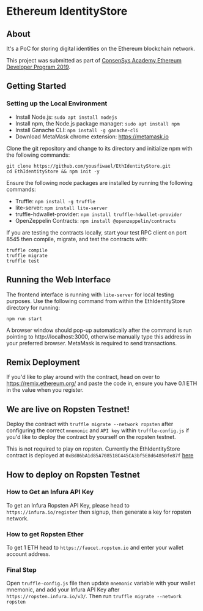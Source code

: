 # Ethereum IdentityStore

## About

It's a PoC for storing digital identities on the Ethereum blockchain network.

This project was submitted as part of [ConsenSys Academy Ethereum Developer Program 2019](https://courses.consensys.net/courses/blockchain-developer-bootcamp-registration-2020).

## Getting Started

### Setting up the Local Environment

- Install Node.js: `sudo apt install nodejs`
- Install npm, the Node.js package manager: `sudo apt install npm`
- Install Ganache CLI: `npm install -g ganache-cli`
- Download MetaMask chrome extension: https://metamask.io

Clone the git repository and change to its directory and initialize npm with the following commands:
```
git clone https://github.com/yousfiwael/EthIdentityStore.git
cd EthIdentityStore && npm init -y
```

Ensure the following node packages are installed by running the following commands:

- Truffle: `npm install -g truffle`
- lite-server: `npm install lite-server`
- truffle-hdwallet-provider: `npm install truffle-hdwallet-provider`
- OpenZeppelin Contracts: `npm install @openzeppelin/contracts`

If you are testing the contracts locally, start your test RPC client on port 8545 then compile, migrate, and test the contracts with:
```
truffle compile
truffle migrate
truffle test
```
## Running the Web Interface

The frontend interface is running with `lite-server` for local testing purposes. Use the following command from within the EthIdentityStore directory for running:

`npm run start`

A browser window should pop-up automatically after the command is run pointing to http://localhost:3000, otherwise manually type this address in your preferred browser. MetaMask is required to send transactions.

## Remix Deployment

If you'd like to play around with the contract, head on over to https://remix.ethereum.org/ and paste the code in, ensure you have 0.1 ETH in the value when you register.

## We are live on Ropsten Testnet!

Deploy the contract with `truffle migrate --network ropsten` after configuring the correct `mnemonic` and `API key` within `truffle-config.js`
if you'd like to deploy the contract by yourself on the ropsten testnet.

This is not required to play on ropsten. Currently the EthIdentityStore contract is deployed at `0xBd86bA1d85A708518C445CA3bf5E8d64050fe87f` [here](https://ropsten.etherscan.io/address/0xBd86bA1d85A708518C445CA3bf5E8d64050fe87f)

## How to deploy on Ropsten Testnet

### How to Get an Infura API Key

To get an Infura Ropsten API Key, please head to `https://infura.io/register` then signup, then generate a key for ropsten network.

### How to get Ropsten Ether

To get 1 ETH head to `https://faucet.ropsten.io` and enter your wallet account address.

### Final Step

Open `truffle-config.js` file then update `mnemonic` variable with your wallet mnemonic, and add your Infura API Key after `https://ropsten.infura.io/v3/`. Then run `truffle migrate --network ropsten`
